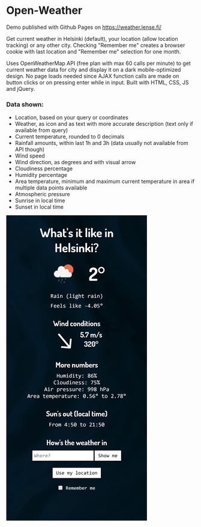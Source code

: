 # Open-Weather

Demo published with Github Pages on https://weather.lense.fi/

Get current weather in Helsinki (default), your location (allow location tracking) or any other city. Checking "Remember me" creates a browser cookie with last location and "Remember me" selection for one month.

Uses OpenWeatherMap API (free plan with max 60 calls per minute) to get current weather data for city and display it on a dark mobile-optimized design. No page loads needed since AJAX function calls are made on button clicks or on pressing enter while in input. Built with HTML, CSS, JS and jQuery.

### Data shown:
<ul>
<li>Location, based on your query or coordinates</li>
<li>Weather, as icon and as text with more accurate description (text only if available from query)</li>
<li>Current temperature, rounded to 0 decimals</li>
<li>Rainfall amounts, within last 1h and 3h (data usually not available from API though)</li>
<li>Wind speed</li>
<li>Wind direction, as degrees and with visual arrow</li>
<li>Cloudiness percentage</li>
<li>Humidity percentage</li>
<li>Area temperature, minimum and maximum current temperature in area if multiple data points available</li>
<li>Atmospheric pressure</li>
<li>Sunrise in local time</li>
<li>Sunset in local time</li>
</ul>
<img src="/images/weather-375x812.jpg">
